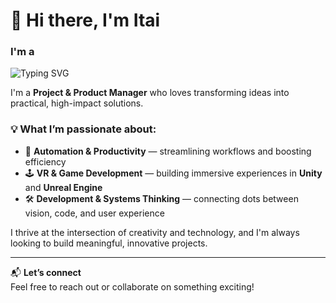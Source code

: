 

# 👋 Hi there, I'm Itai

### I'm a 
![Typing SVG](https://readme-typing-svg.herokuapp.com?font=Fira+Code&duration=3000&pause=500&color=000000&center=false&vCenter=false&width=435&lines=Project+Manager;Product+Manager;VR+Developer;Unity+Enthusiast;Unreal+Explorer;Automation+Lover;Productivity+Nerd)

I'm a **Project & Product Manager** who loves transforming ideas into practical, high-impact solutions.

### 💡 What I’m passionate about:
- 🤖 **Automation & Productivity** — streamlining workflows and boosting efficiency
- 🕹️ **VR & Game Development** — building immersive experiences in **Unity** and **Unreal Engine**
- 🛠️ **Development & Systems Thinking** — connecting dots between vision, code, and user experience

I thrive at the intersection of creativity and technology, and I'm always looking to build meaningful, innovative projects.

---

📬 **Let’s connect**  
Feel free to reach out or collaborate on something exciting!

